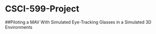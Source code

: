 # CSCI-599-Project
##Piloting a MAV With Simulated Eye-Tracking Glasses in a Simulated 3D Environments
